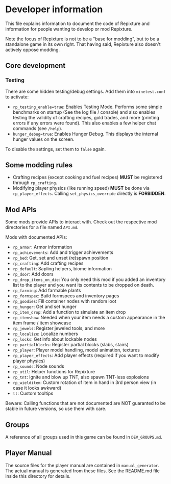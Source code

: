 # Developer information

This file explains information to document the code of Repixture and information for people
wanting to develop or mod Repixture.

Note the focus of Repixture is not to be a "base for modding", but to be a standalone
game in its own right. That having said, Repixture also doesn't actively oppose
modding.

## Core development

### Testing

There are some hidden testing/debug settings. Add them into `minetest.conf` to activate:

* `rp_testing_enable=true`: Enables Testing Mode. Performs some simple benchmarks on startup
  (See the log file / console) and also enables testing the validity of crafting
  recipes, gold trades, and more (printing errors if any errors were found).
  This also enables a few helper chat commands (see `/help`).
* `hunger_debug=true`: Enables Hunger Debug. This displays the internal hunger values on
  the screen.

To disable the settings, set them to `false` again.

## Some modding rules

* Crafting recipes (except cooking and fuel recipes) **MUST**
  be registered through `rp_crafting`.
* Modifying player physics (like running speed)
  **MUST** be done via `rp_player_effects`.
  Calling `set_physics_override` directly is **FORBIDDEN**.

## Mod APIs

Some mods provide APIs to interact with. Check out the respective mod directories for a
file named `API.md`.

Mods with documented APIs:

* `rp_armor`: Armor information
* `rp_achievements`: Add and trigger achievements
* `rp_bed`: Get, set and unset (re)spawn position
* `rp_crafting`: Add crafting recipes
* `rp_default`: Sapling helpers, biome information
* `rp_door`: Add doors
* `rp_drop_items_on_die`: You only need this mod if you added an inventory list to the player
                          and you want its contents to be dropped on death.
* `rp_farming`: Add farmable plants
* `rp_formspec`: Build formspecs and inventory pages
* `rp_goodies`: Fill container nodes with random loot
* `rp_hunger`: Get and set hunger
* `rp_item_drop`: Add a function to simulate an item drop
* `rp_itemshow`: Needed when your item needs a custom appearance in the item frame / item showcase
* `rp_jewels`: Register jeweled tools, and more
* `rp_localize`: Localize numbers
* `rp_locks`: Get info about lockable nodes
* `rp_partialblocks`: Register partial blocks (slabs, stairs)
* `rp_player`: Player model handling, model animation, textures
* `rp_player_effects`: Add player effects (required if you want to modify player physics)
* `rp_sounds`: Node sounds
* `rp_util`: Helper functions for Repixture
* `rp_tnt`: Ignite and blow up TNT, also spawn TNT-less explosions
* `rp_wielditem`: Custom rotation of item in hand in 3rd person view (in case it looks awkward)
* `tt`: Custom tooltips

Beware: Calling functions that are not documented are NOT guaranted to be stable
in future versions, so use them with care.

## Groups

A reference of all groups used in this game can be found in `DEV_GROUPS.md`.

## Player Manual

The source files for the player manual are contained in `manual_generator`.
The actual manual is generated from these files.
See the README.md file inside this directory for details.
